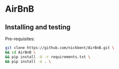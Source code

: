 # AirBnB

## Installing and testing

Pre-requisites:

```bash
git clone https://github.com/nickbent/AirBnB.git \
&& cd AirBnB \
&& pip install -U -r requirements.txt \
&& pip install -e . \
```
